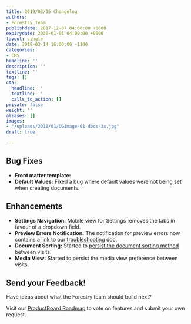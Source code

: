 ```yaml
---
title: 2019/03/15 Changelog
authors:
- Forestry Team
publishdate: 2017-12-07 04:00:00 +0000
expirydate: 2030-01-01 04:00:00 +0000
layout: single
date: 2019-03-14 16:00:00 -1100
categories:
- CMS
headline: ''
description: ''
textline: ''
tags: []
cta:
  headline: ''
  textline: ''
  calls_to_action: []
private: false
weight: ''
aliases: []
images:
- "/uploads/2018/01/OGimage-01-docs-3x.jpg"
draft: true

---
```

## Bug Fixes

* **Front matter template:**
* **Default Values:** Fixed a bug where default values were not being set when creating documents.

## Enhancements

* **Settings Navigation:** Mobile view for Settings removes the tabs in favour of a dropdown field.
* **Preview Errors Notification:** The notification for preview errors now contains a link to our [troubleshooting](https://forestry.io/docs/previews/troubleshooting-preview-issues/ "Troubleshooting Preview Problems") doc.
* **Document Sorting:** Started to [persist the document sorting method](https://portal.productboard.com/forestry/c/34-sort-section-by-date-by-default "Forestry Roadmap") between visits.
* **Media View:** Started to persist the media view preference between visits.

## Send your Feedback!

Have ideas about what the Forestry team should build next?

Visit our [ProductBoard Roadmap](https://portal.productboard.com/forestry/tabs/1-under-consideration "Forestry Roadmap") to vote on features and submit your own request.
